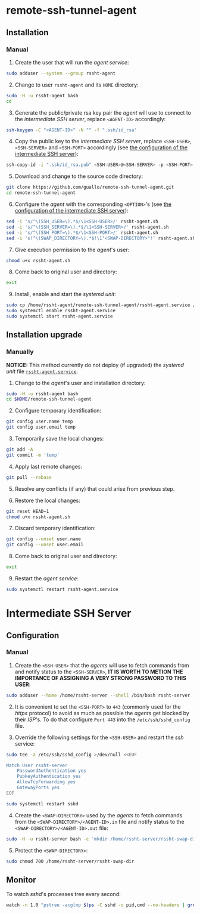 # remote-ssh-tunnel-agent

## Installation

### Manual

1.  Create the user that will run the *agent service*:

```bash
sudo adduser --system --group rssht-agent
```

2.  Change to user `rssht-agent` and its `HOME` directory:

```bash
sudo -H -u rssht-agent bash
cd
```

3.  Generate the public/private rsa key pair the *agent* will use to connect to the *intermediate SSH server*, replace `<AGENT-ID>` accordingly:

```bash
ssh-keygen -C "<AGENT-ID>" -N "" -f ".ssh/id_rsa"
```

4.  Copy the public key to the *intermediate SSH server*, replace `<SSH-USER>`, `<SSH-SERVER>` and `<SSH-PORT>` accordingly (see [the configuration of the intermediate SSH server](#manual-1)):

```bash
ssh-copy-id -i ".ssh/id_rsa.pub" <SSH-USER>@<SSH-SERVER> -p <SSH-PORT>
```

5.  Download and change to the source code directory:

```bash
git clone https://github.com/guallo/remote-ssh-tunnel-agent.git
cd remote-ssh-tunnel-agent
```

6.  Configure the *agent* with the corresponding `<OPTION>`'s (see [the configuration of the intermediate SSH server](#manual-1)):

```bash
sed -i 's/^\(SSH_USER=\).*$/\1<SSH-USER>/' rssht-agent.sh
sed -i 's/^\(SSH_SERVER=\).*$/\1<SSH-SERVER>/' rssht-agent.sh
sed -i 's/^\(SSH_PORT=\).*$/\1<SSH-PORT>/' rssht-agent.sh
sed -i 's!^\(SWAP_DIRECTORY=\).*$!\1"<SWAP-DIRECTORY>"!' rssht-agent.sh
```

7.  Give execution permission to the *agent*'s user:

```bash
chmod u+x rssht-agent.sh
```

8.  Come back to original user and directory:

```bash
exit
```

9.  Install, enable and start the *systemd unit*:

```bash
sudo cp /home/rssht-agent/remote-ssh-tunnel-agent/rssht-agent.service /lib/systemd/system/
sudo systemctl enable rssht-agent.service
sudo systemctl start rssht-agent.service
```

## Installation upgrade

### Manually

**NOTICE:** This method currently do not deploy (if upgraded) the *systemd unit* file [`rssht-agent.service`](https://github.com/guallo/remote-ssh-tunnel-agent/blob/master/rssht-agent.service).

1.  Change to the *agent*'s user and installation directory:

```bash
sudo -H -u rssht-agent bash
cd $HOME/remote-ssh-tunnel-agent
```

2.  Configure temporary identification:

```bash
git config user.name temp
git config user.email temp
```

3.  Temporarily save the local changes:

```bash
git add -A
git commit -m 'temp'
```

4.  Apply last remote changes:

```bash
git pull --rebase
```

5.  Resolve any conflicts (if any) that could arise from previous step.

6.  Restore the local changes:

```bash
git reset HEAD~1
chmod u+x rssht-agent.sh
```

7.  Discard temporary identification:

```bash
git config --unset user.name
git config --unset user.email
```

8.  Come back to original user and directory:

```bash
exit
```

9.  Restart the *agent service*:

```bash
sudo systemctl restart rssht-agent.service
```

# Intermediate SSH Server

## Configuration

### Manual

1.  Create the `<SSH-USER>` that the *agents* will use to fetch commands from and notify status to the `<SSH-SERVER>`, **IT IS WORTH TO METION THE IMPORTANCE OF ASSIGNING A VERY STRONG PASSWORD TO THIS USER**:

```bash
sudo adduser --home /home/rssht-server --shell /bin/bash rssht-server
```

2.  It is convenient to set the `<SSH-PORT>` to `443` (commonly used for the *https* protocol) to avoid as much as possible the *agents* get blocked by their *ISP*'s. To do that configure `Port 443` into the `/etc/ssh/sshd_config` file.

3.  Override the following settings for the `<SSH-USER>` and restart the *ssh* service:

```bash
sudo tee -a /etc/ssh/sshd_config >/dev/null <<EOF

Match User rssht-server
    PasswordAuthentication yes
    PubkeyAuthentication yes
    AllowTcpForwarding yes
    GatewayPorts yes
EOF

sudo systemctl restart sshd
```

4.  Create the `<SWAP-DIRECTORY>` used by the *agents* to fetch commands from the `<SWAP-DIRECTORY>/<AGENT-ID>.in` file and notify status to the `<SWAP-DIRECTORY>/<AGENT-ID>.out` file:

```bash
sudo -H -u rssht-server bash -c 'mkdir /home/rssht-server/rssht-swap-dir'
```

5.  Protect the `<SWAP-DIRECTORY>`:

```bash
sudo chmod 700 /home/rssht-server/rssht-swap-dir
```

## Monitor

To watch *sshd*'s processes tree every second:

```bash
watch -n 1.0 "pstree -acglnp $(ps -C sshd -o pid,cmd --no-headers | grep /usr/sbin/sshd | grep -Po '\d+' | head -n 1)"
```
